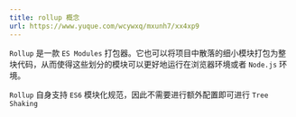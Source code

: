 ```yaml
---
title: rollup 概念
url: https://www.yuque.com/wcywxq/mxunh7/xx4xp9
---
```


`Rollup` 是一款 `ES Modules` 打包器。它也可以将项目中散落的细小模块打包为整块代码，从而使得这些划分的模块可以更好地运行在浏览器环境或者 `Node.js` 环境。

`Rollup` 自身支持 `ES6` 模块化规范，因此不需要进行额外配置即可进行 `Tree Shaking`
